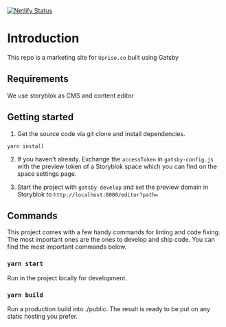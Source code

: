 [![Netlify Status](https://api.netlify.com/api/v1/badges/89111b0b-e02b-47e1-835e-44f51c2f52a9/deploy-status)](https://app.netlify.com/sites/uprise-storyblok/deploys)
# Introduction

This repo is a marketing site for `Uprise.co` built using Gatsby 

## Requirements

We use storyblok as CMS and content editor

## Getting started

1. Get the source code via git clone and install dependencies.
~~~
yarn install
~~~

2. If you haven't already. Exchange the `accessToken` in `gatsby-config.js` with the preview token of a Storyblok space which you can find on the space settings page.

3. Start the project with `gatsby develop` and set the preview domain in Storyblok to `http://localhost:8000/editor?path=`

## Commands

This project comes with a few handy commands for linting and code fixing. The most important ones are the ones to develop and ship code. You can find the most important commands below.

### `yarn start`
Run in the project locally for development.

### `yarn build`
Run a production build into ./public. The result is ready to be put on any static hosting you prefer.
